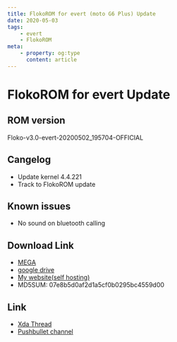```yaml
---
title: FlokoROM for evert (moto G6 Plus) Update
date: 2020-05-03
tags: 
    - evert
    - FlokoROM
meta:
    - property: og:type
      content: article
---
```


# FlokoROM for evert Update

## ROM version

Floko-v3.0-evert-20200502_195704-OFFICIAL

## Cangelog

 - Update kernel 4.4.221
 - Track to FlokoROM update

## Known issues

- No sound on bluetooth calling

## Download Link

- [MEGA](https://mega.nz/file/dYsXybzA#YPAHtEOy5Ms0IO_cXGovKkXXSCH7t5wbfe2kaQfdQBw)
- [google drive](https://drive.google.com/open?id=1SbSxx2gsaW_3auy8rxCt1DlGOUIdajf_)
- [My website(self hosting)](https://file.tooth-pick.xyz/Android/FlokoROM/3.0/evert/Floko-v3.0-evert-20200502_195704-OFFICIAL.zip)
- MD5SUM: 07e8b5d0af2d1a5cf0b0295bc4559d00

## Link

- [Xda Thread](https://forum.xda-developers.com/g6-plus/development/rom-flokorom-v3-0-t4069063)
- [Pushbullet channel](https://www.pushbullet.com/channel?tag=flokorom_evert_release)
<a class="pushbullet-subscribe-widget" data-channel="flokorom_evert_release" data-widget="button" data-size="small"></a>
<script type="text/javascript">(function(){var a=document.createElement('script');a.type='text/javascript';a.async=true;a.src='https://widget.pushbullet.com/embed.js';var b=document.getElementsByTagName('script')[0];b.parentNode.insertBefore(a,b);})();</script>